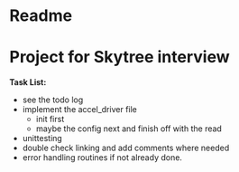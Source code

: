 # Readme

# Project for Skytree interview

**Task List:**
- see the todo log
- implement the accel_driver file
    - init first
    - maybe the config next and finish off with the read
- unittesting
- double check linking and add comments where needed
- error handling routines if not already done.